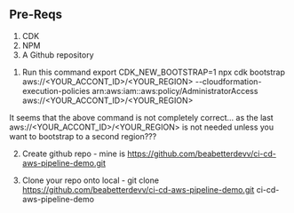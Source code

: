 
Pre-Reqs
---
1) CDK
2) NPM
3) A Github repository


1. Run this command 
export CDK_NEW_BOOTSTRAP=1 
npx cdk bootstrap aws://<YOUR_ACCONT_ID>/<YOUR_REGION> --cloudformation-execution-policies arn:aws:iam::aws:policy/AdministratorAccess aws://<YOUR_ACCONT_ID>/<YOUR_REGION>

It seems that the above command is not completely correct... as the last aws://<YOUR_ACCONT_ID>/<YOUR_REGION> is not needed unless you want to bootstrap to a second region???

2. Create github repo - mine is https://github.com/beabetterdevv/ci-cd-aws-pipeline-demo.git

3. Clone your repo onto local - git clone https://github.com/beabetterdevv/ci-cd-aws-pipeline-demo.git ci-cd-aws-pipeline-demo


